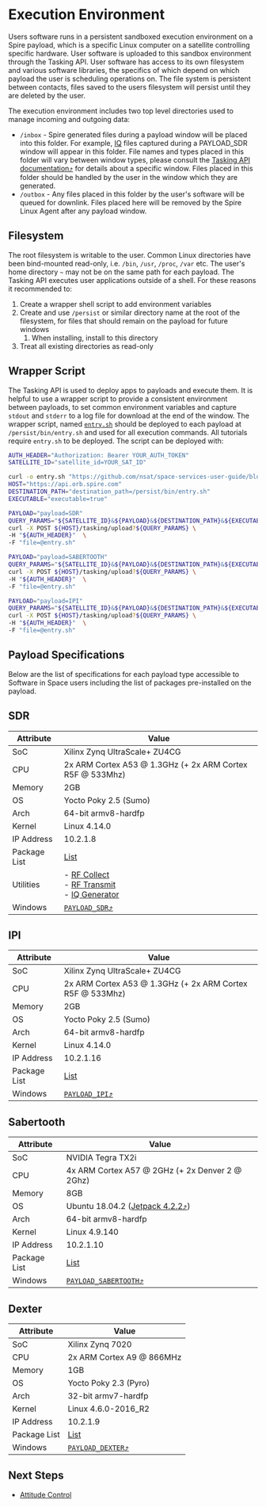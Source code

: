 # Execution Environment

Users software runs in a persistent sandboxed execution environment on a Spire payload, which is a specific Linux computer on a satellite controlling specific hardware.  User software is uploaded to this sandbox environment through the Tasking API.  User software has access to its own filesystem and various software libraries, the specifics of which depend on which payload the user is scheduling operations on.  The file system is persistent between contacts, files saved to the users filesystem will persist until they are deleted by the user.

The execution environment includes two top level directories used to manage incoming and outgoing data:

* `/inbox` - Spire generated files during a payload window will be placed into this folder. 
For example, [IQ](#iq-generator) files captured during a PAYLOAD_SDR window will appear in this folder.  File names and types placed in this folder
will vary between window types, please consult the [Tasking API documentation⤴](https://developers.spire.com/tasking-api-docs/) 
for details about a specific window.  Files placed in this folder should be handled by the user in the window which they are generated.
* `/outbox` - Any files placed in this folder by the user's software will be queued for downlink.  Files placed here will be removed by the Spire Linux Agent after 
any payload window.

## Filesystem

The root filesystem is writable to the user. Common Linux directories have been bind-mounted read-only, i.e. `/bin`, `/usr`, `/proc`, `/var` etc. The user's home directory `~` may not be on the same path for each payload. The Tasking API executes user applications outside of a shell. For these reasons it recommended to:

1. Create a wrapper shell script to add environment variables
1. Create and use `/persist` or similar directory name at the root of the filesystem, for files that should remain on the payload for future windows
   1. When installing, install to this directory
1. Treat all existing directories as read-only


## Wrapper Script

The Tasking API is used to deploy apps to payloads and execute them. It is helpful to use a wrapper script to provide a consistent environment between payloads, to set common environment variables and capture `stdout` and `stderr` to a log file for download at the end of the window. The wrapper script, named [`entry.sh`](https://github.com/nsat/space-services-user-guide/blob/main/dev-env/entry.sh) should be deployed to each payload at `/persist/bin/entry.sh` and used for all execution commands. All tutorials require `entry.sh` to be deployed. The script can be deployed with:


```bash
AUTH_HEADER="Authorization: Bearer YOUR_AUTH_TOKEN"
SATELLITE_ID="satellite_id=YOUR_SAT_ID"

curl -o entry.sh "https://github.com/nsat/space-services-user-guide/blob/main/dev-env/entry.sh"
HOST="https://api.orb.spire.com"
DESTINATION_PATH="destination_path=/persist/bin/entry.sh"
EXECUTABLE="executable=true"
```

```bash
PAYLOAD="payload=SDR"
QUERY_PARAMS="${SATELLITE_ID}&${PAYLOAD}&${DESTINATION_PATH}&${EXECUTABLE}"
curl -X POST ${HOST}/tasking/upload?${QUERY_PARAMS} \
-H "${AUTH_HEADER}"  \
-F "file=@entry.sh"
```

```bash
PAYLOAD="payload=SABERTOOTH"
QUERY_PARAMS="${SATELLITE_ID}&${PAYLOAD}&${DESTINATION_PATH}&${EXECUTABLE}"
curl -X POST ${HOST}/tasking/upload?${QUERY_PARAMS} \
-H "${AUTH_HEADER}"  \
-F "file=@entry.sh"
```

```bash
PAYLOAD="payload=IPI"
QUERY_PARAMS="${SATELLITE_ID}&${PAYLOAD}&${DESTINATION_PATH}&${EXECUTABLE}"
curl -X POST ${HOST}/tasking/upload?${QUERY_PARAMS} \
-H "${AUTH_HEADER}"  \
-F "file=@entry.sh"
```

## Payload Specifications

Below are the list of specifications for each payload type accessible to Software in Space users including the list of packages pre-installed on the payload.

## SDR

| Attribute    | Value                               |
| ------------ | ------------------------------------|
| SoC          | Xilinx Zynq UltraScale+ ZU4CG       |
| CPU          | 2x ARM Cortex A53 @ 1.3GHz (+ 2x ARM Cortex R5F @ 533Mhz)	|
| Memory       | 2GB                                 |
| OS           | Yocto Poky 2.5 (Sumo)               |
| Arch         | 64-bit armv8-hardfp	             |
| Kernel       | Linux 4.14.0                        |
| IP Address   | 10.2.1.8                            |
| Package List | [List](./text/sdr_package_list.txt) |
| Utilities    | - [RF Collect](./Utilities.md#rf-collect)<br> - [RF Transmit](./Utilities.md#rf-transmit)<br> - [IQ Generator](./Utilities.md#iq-generator) |
| Windows      | [`PAYLOAD_SDR`⤴](https://developers.spire.com/tasking-api-docs/#payload_sdr-v2) |


## IPI

| Attribute    | Value                               |
| ------------ | ------------------------------------|
| SoC          | Xilinx Zynq UltraScale+ ZU4CG       |
| CPU          | 2x ARM Cortex A53 @ 1.3GHz (+ 2x ARM Cortex R5F @ 533Mhz)	|
| Memory       | 2GB                                 |
| OS           | Yocto Poky 2.5 (Sumo)               |
| Arch         | 64-bit armv8-hardfp	             |
| Kernel       | Linux 4.14.0                        |
| IP Address   | 10.2.1.16                            |
| Package List | [List](./text/ipi_package_list.txt) |
| Windows      | [`PAYLOAD_IPI`⤴](https://developers.spire.com/tasking-api-docs/#payload_ipi) |


## Sabertooth

| Attribute    | Value                               |
| ------------ | ------------------------------------|
| SoC          | NVIDIA Tegra TX2i                   |
| CPU          | 4x ARM Cortex A57 @ 2GHz (+ 2x Denver 2 @ 2Ghz) |
| Memory       | 8GB                                 |
| OS           | Ubuntu 18.04.2 ([Jetpack 4.2.2⤴](https://developer.nvidia.com/jetpack-422-archive)) |
| Arch         | 64-bit armv8-hardfp	             |
| Kernel       | Linux 4.9.140                       |
| IP Address   | 10.2.1.10                           |
| Package List | [List](./text/sabertooth_package_list.txt) |
| Windows      | [`PAYLOAD_SABERTOOTH`⤴](https://developers.spire.com/tasking-api-docs/#compute-boards) |


## Dexter

| Attribute    | Value                               |
| ------------ | ------------------------------------|
| SoC          | Xilinx Zynq 7020                    |
| CPU          | 2x ARM Cortex A9 @ 866MHz	         |
| Memory       | 1GB                                 |
| OS           | Yocto Poky 2.3 (Pyro)               |
| Arch         | 32-bit armv7-hardfp	             |
| Kernel       | Linux 4.6.0-2016_R2                 |
| IP Address   | 10.2.1.9                            |
| Package List | [List](./text/dexter_package_list.txt) |
| Windows      | [`PAYLOAD_DEXTER`⤴](https://developers.spire.com/tasking-api-docs/#payload_dexter) |


## Next Steps

 - [Attitude Control](./AttitudeControl.md)
